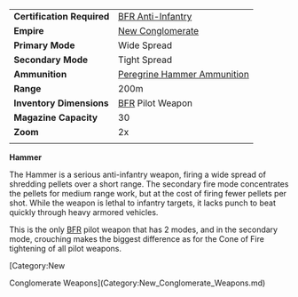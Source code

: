 |                            |                                                                             |
| -------------------------- | --------------------------------------------------------------------------- |
| **Certification Required** | [BFR Anti-Infantry](../certifications/BFR_Anti-Infantry.md)                 |
| **Empire**                 | [New Conglomerate](../etc/New_Conglomerate.md)                              |
| **Primary Mode**           | Wide Spread                                                                 |
| **Secondary Mode**         | Tight Spread                                                                |
| **Ammunition**             | [Peregrine Hammer Ammunition](../ammunition/Peregrine_Hammer_Ammunition.md) |
| **Range**                  | 200m                                                                        |
| **Inventory Dimensions**   | [BFR](../vehicles/BattleFrame_Robotics.md) Pilot Weapon                     |
| **Magazine Capacity**      | 30                                                                          |
| **Zoom**                   | 2x                                                                          |
|                            |                                                                             |

**Hammer**

The Hammer is a serious anti-infantry weapon, firing a wide spread of
shredding pellets over a short range. The secondary fire mode
concentrates the pellets for medium range work, but at the cost of
firing fewer pellets per shot. While the weapon is lethal to infantry
targets, it lacks punch to beat quickly through heavy armored vehicles.

This is the only [BFR](../vehicles/BattleFrame_Robotics.md) pilot weapon that has 2 modes,
and in the secondary mode, crouching makes the biggest difference as for
the Cone of Fire tightening of all pilot weapons.

<!--[Category:Game Items](Category:Game_Items.md)-->
<!--[Category:Weapons](Category:Weapons.md)--> [Category:New
Conglomerate Weapons](Category:New_Conglomerate_Weapons.md)
